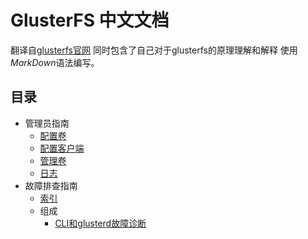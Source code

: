 # GlusterFS 中文文档
翻译自[glusterfs官网](https://docs.gluster.org)
同时包含了自己对于glusterfs的原理理解和解释
使用*MarkDown*语法编写。

## 目录 
+ 管理员指南
  + [配置卷](./administration-guide/Chapter-settingUpVolumes.md)
  + [配置客户端](./administration-guide/Chapter-settingUpClients.md)
  + [管理卷](./administration-guide/Chapter-managingVolumes.md)
  + [日志](./administration-guide/Chapter-logging.md)  
+ 故障排查指南
  + [索引](./troubleshooting-guide/Chapter-index.md)
  + 组成
    + [CLI和glusterd故障诊断](./troubleshooting-guide/components/troubleshooting-cli-and-glusterd.md)